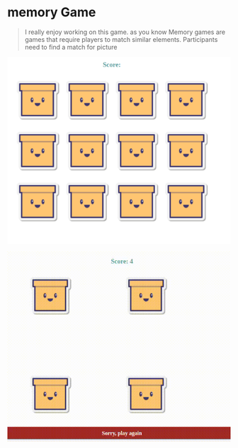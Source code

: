 # memory Game

>I really enjoy working on this game. as you know Memory games are games that require players to match similar elements. Participants need to find a match for picture

![game start](img/game-start.png)

![win](img/memoryGame.gif)
